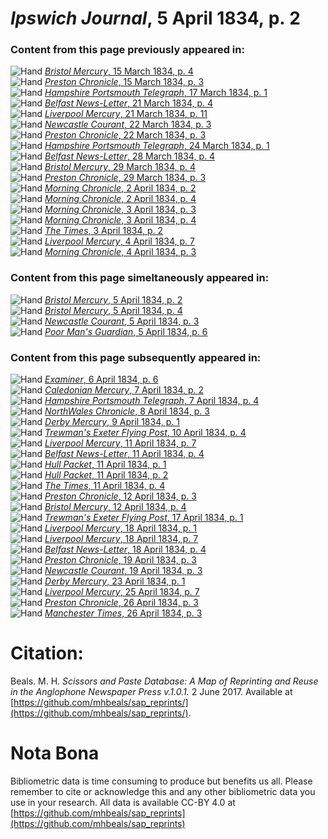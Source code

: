 # *Ipswich Journal*, 5 April 1834, p. 2  
  
### Content from this page previously appeared in:  
![Hand](http://scissorsandpaste.net/wp-content/uploads/2017/06/smallhandpointer.png) [*Bristol Mercury*, 15 March 1834, p. 4](https://mhbeals.github.io/sap_html/Bristol-Mercury/Bristol-Mercury-15-March-1834-p-4)  
![Hand](http://scissorsandpaste.net/wp-content/uploads/2017/06/smallhandpointer.png) [*Preston Chronicle*, 15 March 1834, p. 3](https://mhbeals.github.io/sap_html/Preston-Chronicle/Preston-Chronicle-15-March-1834-p-3)  
![Hand](http://scissorsandpaste.net/wp-content/uploads/2017/06/smallhandpointer.png) [*Hampshire Portsmouth Telegraph*, 17 March 1834, p. 1](https://mhbeals.github.io/sap_html/Hampshire-Portsmouth-Telegraph/Hampshire-Portsmouth-Telegraph-17-March-1834-p-1)  
![Hand](http://scissorsandpaste.net/wp-content/uploads/2017/06/smallhandpointer.png) [*Belfast News-Letter*, 21 March 1834, p. 4](https://mhbeals.github.io/sap_html/Belfast-News-Letter/Belfast-News-Letter-21-March-1834-p-4)  
![Hand](http://scissorsandpaste.net/wp-content/uploads/2017/06/smallhandpointer.png) [*Liverpool Mercury*, 21 March 1834, p. 11](https://mhbeals.github.io/sap_html/Liverpool-Mercury/Liverpool-Mercury-21-March-1834-p-11)  
![Hand](http://scissorsandpaste.net/wp-content/uploads/2017/06/smallhandpointer.png) [*Newcastle Courant*, 22 March 1834, p. 3](https://mhbeals.github.io/sap_html/Newcastle-Courant/Newcastle-Courant-22-March-1834-p-3)  
![Hand](http://scissorsandpaste.net/wp-content/uploads/2017/06/smallhandpointer.png) [*Preston Chronicle*, 22 March 1834, p. 3](https://mhbeals.github.io/sap_html/Preston-Chronicle/Preston-Chronicle-22-March-1834-p-3)  
![Hand](http://scissorsandpaste.net/wp-content/uploads/2017/06/smallhandpointer.png) [*Hampshire Portsmouth Telegraph*, 24 March 1834, p. 1](https://mhbeals.github.io/sap_html/Hampshire-Portsmouth-Telegraph/Hampshire-Portsmouth-Telegraph-24-March-1834-p-1)  
![Hand](http://scissorsandpaste.net/wp-content/uploads/2017/06/smallhandpointer.png) [*Belfast News-Letter*, 28 March 1834, p. 4](https://mhbeals.github.io/sap_html/Belfast-News-Letter/Belfast-News-Letter-28-March-1834-p-4)  
![Hand](http://scissorsandpaste.net/wp-content/uploads/2017/06/smallhandpointer.png) [*Bristol Mercury*, 29 March 1834, p. 4](https://mhbeals.github.io/sap_html/Bristol-Mercury/Bristol-Mercury-29-March-1834-p-4)  
![Hand](http://scissorsandpaste.net/wp-content/uploads/2017/06/smallhandpointer.png) [*Preston Chronicle*, 29 March 1834, p. 3](https://mhbeals.github.io/sap_html/Preston-Chronicle/Preston-Chronicle-29-March-1834-p-3)  
![Hand](http://scissorsandpaste.net/wp-content/uploads/2017/06/smallhandpointer.png) [*Morning Chronicle*, 2 April 1834, p. 2](https://mhbeals.github.io/sap_html/Morning-Chronicle/Morning-Chronicle-2-April-1834-p-2)  
![Hand](http://scissorsandpaste.net/wp-content/uploads/2017/06/smallhandpointer.png) [*Morning Chronicle*, 2 April 1834, p. 4](https://mhbeals.github.io/sap_html/Morning-Chronicle/Morning-Chronicle-2-April-1834-p-4)  
![Hand](http://scissorsandpaste.net/wp-content/uploads/2017/06/smallhandpointer.png) [*Morning Chronicle*, 3 April 1834, p. 3](https://mhbeals.github.io/sap_html/Morning-Chronicle/Morning-Chronicle-3-April-1834-p-3)  
![Hand](http://scissorsandpaste.net/wp-content/uploads/2017/06/smallhandpointer.png) [*Morning Chronicle*, 3 April 1834, p. 4](https://mhbeals.github.io/sap_html/Morning-Chronicle/Morning-Chronicle-3-April-1834-p-4)  
![Hand](http://scissorsandpaste.net/wp-content/uploads/2017/06/smallhandpointer.png) [*The Times*, 3 April 1834, p. 2](https://mhbeals.github.io/sap_html/The-Times/The-Times-3-April-1834-p-2)  
![Hand](http://scissorsandpaste.net/wp-content/uploads/2017/06/smallhandpointer.png) [*Liverpool Mercury*, 4 April 1834, p. 7](https://mhbeals.github.io/sap_html/Liverpool-Mercury/Liverpool-Mercury-4-April-1834-p-7)  
![Hand](http://scissorsandpaste.net/wp-content/uploads/2017/06/smallhandpointer.png) [*Morning Chronicle*, 4 April 1834, p. 3](https://mhbeals.github.io/sap_html/Morning-Chronicle/Morning-Chronicle-4-April-1834-p-3)  
  
### Content from this page simeltaneously appeared in:  
![Hand](http://scissorsandpaste.net/wp-content/uploads/2017/06/smallhandpointer.png) [*Bristol Mercury*, 5 April 1834, p. 2](https://mhbeals.github.io/sap_html/Bristol-Mercury/Bristol-Mercury-5-April-1834-p-2)  
![Hand](http://scissorsandpaste.net/wp-content/uploads/2017/06/smallhandpointer.png) [*Bristol Mercury*, 5 April 1834, p. 4](https://mhbeals.github.io/sap_html/Bristol-Mercury/Bristol-Mercury-5-April-1834-p-4)  
![Hand](http://scissorsandpaste.net/wp-content/uploads/2017/06/smallhandpointer.png) [*Newcastle Courant*, 5 April 1834, p. 3](https://mhbeals.github.io/sap_html/Newcastle-Courant/Newcastle-Courant-5-April-1834-p-3)  
![Hand](http://scissorsandpaste.net/wp-content/uploads/2017/06/smallhandpointer.png) [*Poor Man's Guardian*, 5 April 1834, p. 6](https://mhbeals.github.io/sap_html/Poor-Man's-Guardian/Poor-Man's-Guardian-5-April-1834-p-6)  
  
### Content from this page subsequently appeared in:  
![Hand](http://scissorsandpaste.net/wp-content/uploads/2017/06/smallhandpointer.png) [*Examiner*, 6 April 1834, p. 6](https://mhbeals.github.io/sap_html/Examiner/Examiner-6-April-1834-p-6)  
![Hand](http://scissorsandpaste.net/wp-content/uploads/2017/06/smallhandpointer.png) [*Caledonian Mercury*, 7 April 1834, p. 2](https://mhbeals.github.io/sap_html/Caledonian-Mercury/Caledonian-Mercury-7-April-1834-p-2)  
![Hand](http://scissorsandpaste.net/wp-content/uploads/2017/06/smallhandpointer.png) [*Hampshire Portsmouth Telegraph*, 7 April 1834, p. 4](https://mhbeals.github.io/sap_html/Hampshire-Portsmouth-Telegraph/Hampshire-Portsmouth-Telegraph-7-April-1834-p-4)  
![Hand](http://scissorsandpaste.net/wp-content/uploads/2017/06/smallhandpointer.png) [*NorthWales Chronicle*, 8 April 1834, p. 3](https://mhbeals.github.io/sap_html/NorthWales-Chronicle/NorthWales-Chronicle-8-April-1834-p-3)  
![Hand](http://scissorsandpaste.net/wp-content/uploads/2017/06/smallhandpointer.png) [*Derby Mercury*, 9 April 1834, p. 1](https://mhbeals.github.io/sap_html/Derby-Mercury/Derby-Mercury-9-April-1834-p-1)  
![Hand](http://scissorsandpaste.net/wp-content/uploads/2017/06/smallhandpointer.png) [*Trewman's Exeter Flying Post*, 10 April 1834, p. 4](https://mhbeals.github.io/sap_html/Trewman's-Exeter-Flying-Post/Trewman's-Exeter-Flying-Post-10-April-1834-p-4)  
![Hand](http://scissorsandpaste.net/wp-content/uploads/2017/06/smallhandpointer.png) [*Liverpool Mercury*, 11 April 1834, p. 7](https://mhbeals.github.io/sap_html/Liverpool-Mercury/Liverpool-Mercury-11-April-1834-p-7)  
![Hand](http://scissorsandpaste.net/wp-content/uploads/2017/06/smallhandpointer.png) [*Belfast News-Letter*, 11 April 1834, p. 4](https://mhbeals.github.io/sap_html/Belfast-News-Letter/Belfast-News-Letter-11-April-1834-p-4)  
![Hand](http://scissorsandpaste.net/wp-content/uploads/2017/06/smallhandpointer.png) [*Hull Packet*, 11 April 1834, p. 1](https://mhbeals.github.io/sap_html/Hull-Packet/Hull-Packet-11-April-1834-p-1)  
![Hand](http://scissorsandpaste.net/wp-content/uploads/2017/06/smallhandpointer.png) [*Hull Packet*, 11 April 1834, p. 2](https://mhbeals.github.io/sap_html/Hull-Packet/Hull-Packet-11-April-1834-p-2)  
![Hand](http://scissorsandpaste.net/wp-content/uploads/2017/06/smallhandpointer.png) [*The Times*, 11 April 1834, p. 4](https://mhbeals.github.io/sap_html/The-Times/The-Times-11-April-1834-p-4)  
![Hand](http://scissorsandpaste.net/wp-content/uploads/2017/06/smallhandpointer.png) [*Preston Chronicle*, 12 April 1834, p. 3](https://mhbeals.github.io/sap_html/Preston-Chronicle/Preston-Chronicle-12-April-1834-p-3)  
![Hand](http://scissorsandpaste.net/wp-content/uploads/2017/06/smallhandpointer.png) [*Bristol Mercury*, 12 April 1834, p. 4](https://mhbeals.github.io/sap_html/Bristol-Mercury/Bristol-Mercury-12-April-1834-p-4)  
![Hand](http://scissorsandpaste.net/wp-content/uploads/2017/06/smallhandpointer.png) [*Trewman's Exeter Flying Post*, 17 April 1834, p. 1](https://mhbeals.github.io/sap_html/Trewman's-Exeter-Flying-Post/Trewman's-Exeter-Flying-Post-17-April-1834-p-1)  
![Hand](http://scissorsandpaste.net/wp-content/uploads/2017/06/smallhandpointer.png) [*Liverpool Mercury*, 18 April 1834, p. 1](https://mhbeals.github.io/sap_html/Liverpool-Mercury/Liverpool-Mercury-18-April-1834-p-1)  
![Hand](http://scissorsandpaste.net/wp-content/uploads/2017/06/smallhandpointer.png) [*Liverpool Mercury*, 18 April 1834, p. 7](https://mhbeals.github.io/sap_html/Liverpool-Mercury/Liverpool-Mercury-18-April-1834-p-7)  
![Hand](http://scissorsandpaste.net/wp-content/uploads/2017/06/smallhandpointer.png) [*Belfast News-Letter*, 18 April 1834, p. 4](https://mhbeals.github.io/sap_html/Belfast-News-Letter/Belfast-News-Letter-18-April-1834-p-4)  
![Hand](http://scissorsandpaste.net/wp-content/uploads/2017/06/smallhandpointer.png) [*Preston Chronicle*, 19 April 1834, p. 3](https://mhbeals.github.io/sap_html/Preston-Chronicle/Preston-Chronicle-19-April-1834-p-3)  
![Hand](http://scissorsandpaste.net/wp-content/uploads/2017/06/smallhandpointer.png) [*Newcastle Courant*, 19 April 1834, p. 3](https://mhbeals.github.io/sap_html/Newcastle-Courant/Newcastle-Courant-19-April-1834-p-3)  
![Hand](http://scissorsandpaste.net/wp-content/uploads/2017/06/smallhandpointer.png) [*Derby Mercury*, 23 April 1834, p. 1](https://mhbeals.github.io/sap_html/Derby-Mercury/Derby-Mercury-23-April-1834-p-1)  
![Hand](http://scissorsandpaste.net/wp-content/uploads/2017/06/smallhandpointer.png) [*Liverpool Mercury*, 25 April 1834, p. 7](https://mhbeals.github.io/sap_html/Liverpool-Mercury/Liverpool-Mercury-25-April-1834-p-7)  
![Hand](http://scissorsandpaste.net/wp-content/uploads/2017/06/smallhandpointer.png) [*Preston Chronicle*, 26 April 1834, p. 3](https://mhbeals.github.io/sap_html/Preston-Chronicle/Preston-Chronicle-26-April-1834-p-3)  
![Hand](http://scissorsandpaste.net/wp-content/uploads/2017/06/smallhandpointer.png) [*Manchester Times*, 26 April 1834, p. 3](https://mhbeals.github.io/sap_html/Manchester-Times/Manchester-Times-26-April-1834-p-3)  


# Citation: 

Beals. M. H. *Scissors and Paste Database: A Map of Reprinting and Reuse in the Anglophone Newspaper Press v.1.0.1.* 2 June 2017. Available at [https://github.com/mhbeals/sap_reprints/](https://github.com/mhbeals/sap_reprints/). 

# Nota Bona

Bibliometric data is time consuming to produce but benefits us all. Please remember to cite or acknowledge this and any other bibliometric data you use in your research. All data is available CC-BY 4.0 at [https://github.com/mhbeals/sap_reprints](https://github.com/mhbeals/sap_reprints)